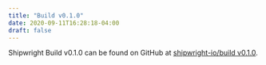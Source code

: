 ```yaml
---
title: "Build v0.1.0"
date: 2020-09-11T16:28:18-04:00
draft: false
---
```


Shipwright Build v0.1.0 can be found on GitHub at
[shipwright-io/build v0.1.0](https://github.com/shipwright-io/build/releases/tag/v0.1.0).
